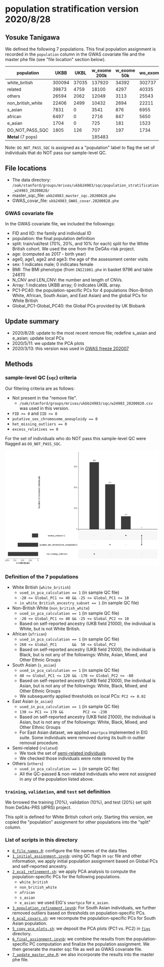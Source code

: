 # population stratification version 2020/8/28

## Yosuke Tanigawa

We defined the following 7 populations. This final population assignment is recorded in the `population` column in the GWAS covariate file and the master phe file (see "file location" section below).

| population         | UKBB   | UKBL  | w_exome 200k | w_exome 50k | wo_exome | n      |
|--------------------|--------|-------|--------------|-------------|----------|--------|
| white_british      | 300094 | 37035 | 137920       | 34392       | 302737   | 337129 |
| related            |  39873 |  4759 |  18100       |  4297       |  40335   |  44632 |
| others             |  26594 |  2062 |  12049       |  3113       |  25543   |  28656 |
| non_british_white  |  22406 |  2499 |  10432       |  2694       |  22211   |  24905 |
| s_asian            |   7831 |     0 |   3541       |   876       |   6955   |   7831 |
| african            |   6497 |     0 |   2716       |   847       |   5650   |   6497 |
| e_asian            |   1704 |     0 |    725       |   181       |   1523   |   1704 |
| DO_NOT_PASS_SQC    |   1805 |   126 |    707       |   197       |   1734   |   1931 |
| **Metal** (7 pops) |        |       | 185483       |             |          | 451354 |

Note: `DO_NOT_PASS_SQC` is assigned as a "population" label to flag the set of individuals that do NOT pass our sample-level QC.

## File locations

- The data directory: `/oak/stanford/groups/mrivas/ukbb24983/sqc/population_stratification_w24983_20200828/`
- master_sqc_file: `ukb24983_master_sqc.20200828.phe`
- GWAS_covar_file: `ukb24983_GWAS_covar.20200828.phe`

### GWAS covariate file

In the GWAS covariate file, we included the followings:

- FID and IID: the family and individual ID
- population: the final population definition
- split: train/val/test (70%, 20%, and 10% for each) split for the White British cohort. We used the one from the DeGAs-risk project.
- age: (computed as 2017 - birth year)
- age0, age1, age2 and age3: the age of the assessment center visits
- sex: 1 indicates male; 0 indicates female
- BMI: The BMI phenotype (from `INI21001.phe` in basket 9796 and table 24611)
- N_CNV and LEN_CNV: the number and length of CNVs.
- Array: 1 indicates UKBB array; 0 indicates UKBL array.
- PC1-PC40: the population-specific PCs for 4 populations (Non-British White, African, South Asian, and East Asian) and the global PCs for White British
- Global_PC1-Global_PC40: the Global PCs provided by UK Biobank

## Update summary

- 2020/8/28: update to the most recent remove file; redefine s_asian and e_asian; update local PCs
- 2020/5/11: we update the PCA plots
- 2020/3/13: this version was used in [GWAS freeze 202007](/04_gwas/check_gwas/202007)

## Methods

### sample-level QC (`sqc`) criteria

Our filtering criteria are as follows:

- Not present in the "remove file". 
  - `/oak/stanford/groups/mrivas/ukbb24983/sqc/w24983_20200820.csv` was used in this version.
- `FID >= 0` and `IID >= 0`
- `putative_sex_chromosome_aneuploidy == 0`
- `het_missing_outliers == 0`
- `excess_relatives == 0`

For the set of individuals who do NOT pass this sample-level QC were flagged as `DO_NOT_PASS_SQC`.

![Sample QC flag](figs/sample_qc_v20200828.QC.UpSetR.wo_PCA_flag.png)

### Definition of the 7 populations

- White British (`white_british`)
  - `used_in_pca_calculation == 1` (in sample QC file)
  - `-20 <= Global_PC1 <= 40 && -25 <= Global_PC1 <= 10`
  - `in_white_British_ancestry_subset == 1` (in sample QC file)
- Non-British White (`non_british_white`)
  - `used_in_pca_calculation == 1` (in sample QC file)
  - `-20 <= Global_PC1 <= 40 && -25 <= Global_PC2 <= 10`
  - Based on self-reported ancestry (UKB field 21000), the individual is White, but is not White British.
- African (`african`)
  - `used_in_pca_calculation == 1` (in sample QC file)
  - `260 <= Global_PC1       &&  50 <= Global_PC2`
  - Based on self-reported ancestry (UKB field 21000), the individual is Black, but is not any of the followings: White, Asian, Mixed, and Other Ethnic Groups
- South Asian (`s_asian`)
  - `used_in_pca_calculation == 1` (in sample QC file)
  - `40 <= Global_PC1 <= 120 && -170 <= Global_PC2 <= -80`
  - Based on self-reported ancestry (UKB field 21000), the individual is Asian, but is not any of the followings: White, Black, Mixed, and Other Ethnic Groups
  - We subsequently applied thresholds on local PCs: `PC2 <= 0.02`
- East Asian (`e_asian`)
  - `used_in_pca_calculation == 1` (in sample QC file)
  - `130 <= PC1 <= 170 &&         PC2 <= -230`
  - Based on self-reported ancestry (UKB field 21000), the individual is Asian, but is not any of the followings: White, Black, Mixed, and Other Ethnic Groups
  - For East Asian dataset, we applied `smartpca` implemented in EIG suite. Some individuals were removed during its built-in outlier removal procedure.
- Semi-related (`related`)
  - We took the set of [semi-related individuals](/03_filtering/relatedness_20200514)
  - We checked those individuals were note removed by the 
- Others (`others`)
  - `used_in_pca_calculation == 1` (in sample QC file)
  - All the QC-passed & non-related individuals who were not assigned in any of the population listed above.

### `training`, `validation`, and `test` set definition

We brrowed the training (70%), validation (10%), and test (20%) set split from DeGAs-PRS (dPRS) project.

This split is defined for White British cohort only. Starting this version, we copied the "population" assignment for other populations into the "split" column.

### List of scripts in this directory

- [`0_file_names.R`](0_file_names.R): configure the file names of the data files
- [`1_initial_assignment.ipynb`](1_initial_assignment.ipynb): using QC flags in `sqc` file and other information, we apply initial population assignment based on Global PCs and self-reported ancestry.
- [`2_pca1_refinement.sh`](2_pca1_refinement.sh): we apply PCA analysis to compute the population-specific PCs for the following populations.
  - `white_british`
  - `non_british_white`
  - `african`
  - `s_asian`
  - `e_asian`: we used EIG's `smartpca` for `e_asian`.
- [`3_population_refinement.ipynb`](3_population_refinement.ipynb): For South Asian individuals, we further removed outliers based on thresholds on population-specific PCs.
- [`4_pca2_covars.sh`](4_pca2_covars.sh): we recompute the population-specific PCs for South Asian population.
- [`5_copy_pca_plots.sh`](5_copy_pca_plots.sh): we deposit the PCA plots (PC1 vs. PC2) in [`figs`](figs) directory.
- [`6_final_assignment.ipynb`](6_final_assignment.ipynb): we combine the results from the population-specific PC computation and finalize the population assignment. We then generate the master sqc file as well as GWAS covariate file.
- [`7_update_master_phe.R`](7_update_master_phe.R): we also incorporate the results into the master phe file.
